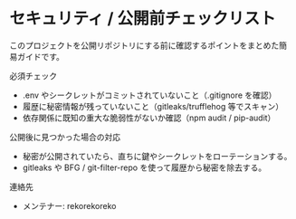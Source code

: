 # セキュリティ / 公開前チェックリスト

このプロジェクトを公開リポジトリにする前に確認するポイントをまとめた簡易ガイドです。

必須チェック
- .env やシークレットがコミットされていないこと（.gitignore を確認）
- 履歴に秘密情報が残っていないこと（gitleaks/trufflehog 等でスキャン）
- 依存関係に既知の重大な脆弱性がないか確認（npm audit / pip-audit）

公開後に見つかった場合の対応
- 秘密が公開されていたら、直ちに鍵やシークレットをローテーションする。
- gitleaks や BFG / git-filter-repo を使って履歴から秘密を除去する。

連絡先
- メンテナー: rekorekoreko
